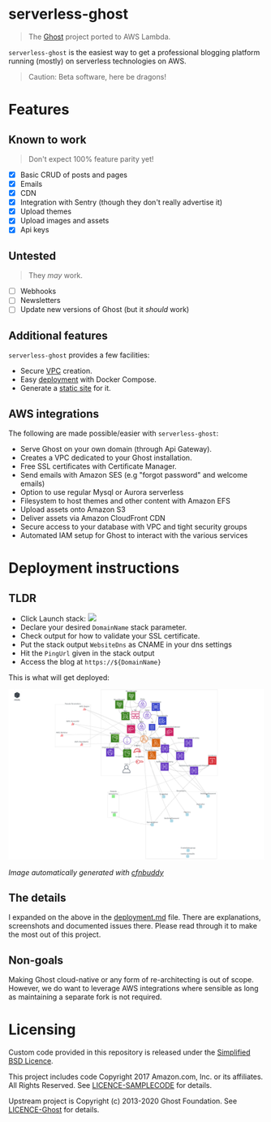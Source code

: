 # serverless-ghost

> The [Ghost](https://ghost.org/) project ported to AWS Lambda.

`serverless-ghost` is the easiest way to get a professional blogging platform running (mostly) on serverless technologies on AWS.

> Caution: Beta software, here be dragons!

# Features
## Known to work
> Don't expect 100% feature parity yet!
- [x] Basic CRUD of posts and pages
- [x] Emails
- [x] CDN
- [x] Integration with Sentry (though they don't really advertise it)
- [x] Upload themes
- [x] Upload images and assets
- [x] Api keys

## Untested
> They _may_ work.

- [ ] Webhooks
- [ ] Newsletters 
- [ ] Update new versions of Ghost (but it _should_ work) 

## Additional features
`serverless-ghost` provides a few facilities:
- Secure [VPC](vpc-privatepublic.yaml) creation.
- Easy [deployment](deployment.md) with Docker Compose.
- Generate a [static site](deployment.md#static-site) for it.

## AWS integrations
The following are made possible/easier with `serverless-ghost`:
- Serve Ghost on your own domain (through Api Gateway).
- Creates a VPC dedicated to your Ghost installation.
- Free SSL certificates with Certificate Manager.
- Send emails with Amazon SES (e.g "forgot password" and welcome emails)
- Option to use regular Mysql or Aurora serverless
- Filesystem to host themes and other content with Amazon EFS
- Upload assets onto Amazon S3
- Deliver assets via Amazon CloudFront CDN
- Secure access to your database with VPC and tight security groups
- Automated IAM setup for Ghost to interact with the various services

# Deployment instructions

## TLDR
- Click Launch stack: <a href="https://console.aws.amazon.com/cloudformation/home?region=us-east-1#/stacks/create/review?templateURL=https://s3.amazonaws.com/jeshan-oss-public-files/serverless-ghost/0.1/template.yaml&stackName=serverless-ghost" target="_blank"><img src="https://s3.amazonaws.com/cloudformation-examples/cloudformation-launch-stack.png"></a> 
- Declare your desired `DomainName` stack parameter.
- Check output for how to validate your SSL certificate.
- Put the stack output `WebsiteDns` as CNAME in your dns settings
- Hit the `PingUrl` given in the stack output
- Access the blog at `https://${DomainName}`

This is what will get deployed:

![](images/main-stack.png)

*Image automatically generated with [cfnbuddy](https://www.cfnbuddy.com)*

## The details
I expanded on the above in the [deployment.md](deployment.md) file. There are explanations, screenshots and documented issues there. Please read through it to make the most out of this project.

## Non-goals
Making Ghost cloud-native or any form of re-architecting is out of scope. However, we do want to leverage AWS integrations where sensible as long as maintaining a separate fork is not required.

# Licensing
Custom code provided in this repository is released under the [Simplified BSD Licence](LICENCE).

This project includes code Copyright 2017 Amazon.com, Inc. or its affiliates. All Rights Reserved. See [LICENCE-SAMPLECODE](LICENCE-SAMPLECODE) for details.

Upstream project is Copyright (c) 2013-2020 Ghost Foundation. See [LICENCE-Ghost](LICENCE-Ghost) for details.
